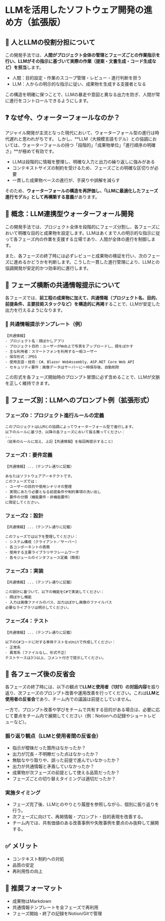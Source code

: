 # LLMを活用したソフトウェア開発の進め方（拡張版）

## 👥 人とLLMの役割分担について

この開発手法では、**人間がプロジェクト全体の管理とフェーズごとの作業指示を行い、LLMがその指示に基づいて実際の作業（提案・文書生成・コード生成など）を担当**します。

- 人間：目的設定・作業のスコープ管理・レビュー・進行判断を担う
- LLM：人からの明示的な指示に従い、成果物を生成する支援者となる

この構造を明確に保つことで、LLMの暴走や意図と異なる出力を防ぎ、人間が常に進行をコントロールできるようにします。

## ❓ なぜ今、ウォーターフォールなのか？

アジャイル開発が主流となった現代において、ウォーターフォール型の進行は時代遅れと思われがちです。
しかし、**LLM（大規模言語モデル）との協調においては、ウォーターフォールの持つ「段階的」「成果物単位」「進行順序の明確さ」**が極めて有効です。

- LLMは段階的に情報を整理し、明確な入力と出力の繰り返しに強みがある
- コンテキストサイズの制約を受けるため、フェーズごとの明確な区切りが必要
- 一貫した成果物ベースの進行が、手戻りや誤解を減らす

そのため、**ウォーターフォールの構造を再評価し、「LLMに最適化したフェーズ進行モデル」として再構築する意義**があります。

## 🧭 概念：LLM連携型ウォーターフォール開発

この開発手法では、プロジェクト全体を段階的にフェーズ分割し、各フェーズにおいて明確な目的と成果物を設定します。LLMはあくまで人の明示的な指示に従って各フェーズ内の作業を支援する立場であり、人間が全体の進行を制御します。

また、各フェーズの終了時には必ずレビューと成果物の検証を行い、次のフェーズに進めるかどうかを判断します。こうした一貫した進行管理により、LLMとの協調開発が安定的かつ効率的に進行します。

## 📌 フェーズ横断の共通情報提示について

各フェーズでは、**前工程の成果物に加えて、共通情報（プロジェクト名、目的、前提条件、主要技術スタックなど）を構造的に再掲**することで、LLMが安定した出力を行えるようになります。

### 🔁 共通情報提示テンプレート（例）

```
【共通情報】
- プロジェクト名：顔ぼかしアプリ
- プロジェクト目的：ユーザーがWeb上で写真をアップロードし、顔をぼかす
- 主な利用者：スマートフォンを利用する一般ユーザー
- 保存形式：JPEG
- 使用言語・技術：C#、Blazor WebAssembly、ASP.NET Core Web API
- セキュリティ要件：画像データはサーバーに一時保存後、自動削除
```

この形式を各フェーズ開始時のプロンプト冒頭に必ず含めることで、LLMが文脈を正しく維持できます。

## 🧩 フェーズ別：LLMへのプロンプト例（拡張形式）

### フェーズ0：プロジェクト進行ルールの定義

```
このプロジェクトはLLMとの協調によってウォーターフォール型で進行します。
以下のルールに基づき、以降の各フェーズにおいて振る舞ってください：
...
（従来のルールに加え、上記【共通情報】を毎回再提示すること）
```

### フェーズ1：要件定義

```
【共通情報】...（テンプレ通りに記載）

あなたはソフトウェアアーキテクトです。
このフェーズでは：
- ユーザーの目的や使用シナリオの整理
- 実現にあたり必要となる前提条件や制約事項の洗い出し
- 要件の分類（機能要件・非機能要件）
に限定してください。
```

### フェーズ2：設計

```
【共通情報】...（テンプレ通りに記載）

このフェーズでは以下を整理してください：
- システム構成（クライアント／サーバー）
- 各コンポーネントの責務
- 使用する主要ライブラリやフレームワーク
- 各モジュールのインタフェース定義（簡易）
```

### フェーズ3：実装

```
【共通情報】...（テンプレ通りに記載）

この設計に基づいて、以下の機能をC#で実装してください：
- 顔ぼかし機能
- 入力は画像ファイルのパス、出力はぼかし画像のファイルパス
必要なライブラリは明示してください。
```

### フェーズ4：テスト

```
【共通情報】...（テンプレ通りに記載）

以下のC#コードに対する単体テストをxUnitで作成してください：
- 正常系
- 異常系（ファイルなし、形式不正）
テストケースは3つ以上、コメント付きで提示してください。
```

## 🔁 各フェーズ後の反省会

各フェーズの終了時には、以下の観点で**LLMと使用者（1対1）の対話内容**を振り返り、次フェーズのプロンプト改善や運用改善を行ってください。これは**LLMと使用者の反省会**であり、チーム内での議論は前提としていません。

一方で、プロンプト改善や学びをチームで共有する目的がある場合は、必要に応じて要点をチーム内で展開してください（例：Notionへの記録やショートレビューなど）。

### 振り返り観点（LLMと使用者間の反省会）
- 指示が曖昧だった箇所はなかったか？
- 出力が冗長・不明瞭だった点はなかったか？
- 無駄なやり取りや、誤った前提で進んでいなかったか？
- 出力が共通情報と矛盾していなかったか？
- 成果物が次フェーズの前提として使える品質だったか？
- フェーズごとの切り替えタイミングは適切だったか？

### 実施タイミング
- フェーズ完了後、LLMとのやりとり履歴を参照しながら、個別に振り返りを行う。
- 次フェーズに向けて、再掲情報・プロンプト・目的表現を改善する。
- チーム内では、共有価値のある改善事例や失敗事例を要点のみ抜粋して展開する。

## ✅ メリット

- コンテキスト制約への対処
- 品質の安定
- 再利用性の向上

## 📎 推奨フォーマット

- 成果物はMarkdown
- 共通情報テンプレートを全フェーズで再利用
- フェーズ開始・終了の記録をNotion/Gitで管理
